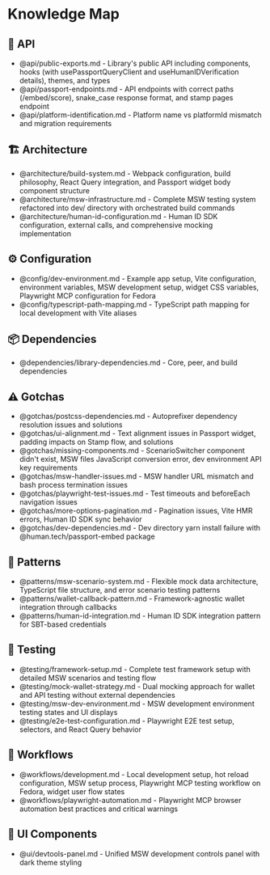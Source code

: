 # Knowledge Map

## 📁 API

- @api/public-exports.md - Library's public API including components, hooks (with usePassportQueryClient and useHumanIDVerification details), themes, and types
- @api/passport-endpoints.md - API endpoints with correct paths (/embed/score), snake_case response format, and stamp pages endpoint
- @api/platform-identification.md - Platform name vs platformId mismatch and migration requirements

## 🏗️ Architecture

- @architecture/build-system.md - Webpack configuration, build philosophy, React Query integration, and Passport widget body component structure
- @architecture/msw-infrastructure.md - Complete MSW testing system refactored into dev/ directory with orchestrated build commands
- @architecture/human-id-configuration.md - Human ID SDK configuration, external calls, and comprehensive mocking implementation

## ⚙️ Configuration

- @config/dev-environment.md - Example app setup, Vite configuration, environment variables, MSW development setup, widget CSS variables, Playwright MCP configuration for Fedora
- @config/typescript-path-mapping.md - TypeScript path mapping for local development with Vite aliases

## 📦 Dependencies

- @dependencies/library-dependencies.md - Core, peer, and build dependencies

## ⚠️ Gotchas

- @gotchas/postcss-dependencies.md - Autoprefixer dependency resolution issues and solutions
- @gotchas/ui-alignment.md - Text alignment issues in Passport widget, padding impacts on Stamp flow, and solutions
- @gotchas/missing-components.md - ScenarioSwitcher component didn't exist, MSW files JavaScript conversion error, dev environment API key requirements
- @gotchas/msw-handler-issues.md - MSW handler URL mismatch and bash process termination issues
- @gotchas/playwright-test-issues.md - Test timeouts and beforeEach navigation issues
- @gotchas/more-options-pagination.md - Pagination issues, Vite HMR errors, Human ID SDK sync behavior
- @gotchas/dev-dependencies.md - Dev directory yarn install failure with @human.tech/passport-embed package

## 🎯 Patterns

- @patterns/msw-scenario-system.md - Flexible mock data architecture, TypeScript file structure, and error scenario testing patterns
- @patterns/wallet-callback-pattern.md - Framework-agnostic wallet integration through callbacks
- @patterns/human-id-integration.md - Human ID SDK integration pattern for SBT-based credentials

## 🧪 Testing

- @testing/framework-setup.md - Complete test framework setup with detailed MSW scenarios and testing flow
- @testing/mock-wallet-strategy.md - Dual mocking approach for wallet and API testing without external dependencies
- @testing/msw-dev-environment.md - MSW development environment testing states and UI displays
- @testing/e2e-test-configuration.md - Playwright E2E test setup, selectors, and React Query behavior

## 🔄 Workflows

- @workflows/development.md - Local development setup, hot reload configuration, MSW setup process, Playwright MCP testing workflow on Fedora, widget user flow states
- @workflows/playwright-automation.md - Playwright MCP browser automation best practices and critical warnings

## 🎨 UI Components

- @ui/devtools-panel.md - Unified MSW development controls panel with dark theme styling
